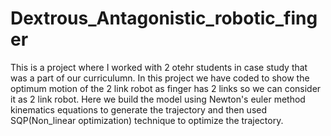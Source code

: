 # Dextrous_Antagonistic_robotic_finger
This is a project where I worked with 2 otehr students in case study that was a part of our curriculumn. In this project we have coded to show the optimum motion of the 2 link robot
as finger has 2 links so we can consider it as 2 link robot. Here we build the model using Newton's euler method kinematics equations to generate the trajectory and then used 
SQP(Non_linear optimization) technique to optimize the trajectory.
